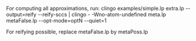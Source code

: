 
For computing all approximations, run:
  clingo examples/simple.lp extra.lp --output=reify --reify-sccs | clingo - -Wno-atom-undefined meta.lp metaFalse.lp --opt-mode=optN --quiet=1

For reifying possible, replace metaFalse.lp by metaPoss.lp

